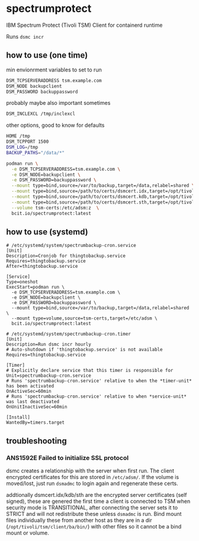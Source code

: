 # spectrumprotect

IBM Spectrum Protect (Tivoli TSM) Client for containerd runtime

Runs `dsmc incr`

## how to use (one time)

min envionrment variables to set to run

``` bash
DSM_TCPSERVERADDRESS tsm.example.com
DSM_NODE backupclient
DSM_PASSWORD backuppassword
```

probably maybe also important sometimes

``` bash
DSM_INCLEXCL /tmp/inclexcl
```

other options, good to know for defaults

``` bash
HOME /tmp
DSM_TCPPORT 1500
DSM_LOG=/tmp
BACKUP_PATHS="/data/*"
```

```bash
podman run \
  -e DSM_TCPSERVERADDRESS=tsm.example.com \
  -e DSM_NODE=backupclient \
  -e DSM_PASSWORD=backuppassword \
  --mount type=bind,source=/var/to/backup,target=/data,relabel=shared \
  --mount type=bind,source=/path/to/certs/dsmcert.idx,target=/opt/tivoli/tsm/client/ba/bin/dsmcert.idx,relabel=shared \
  --mount type=bind,source=/path/to/certs/dsmcert.kdb,target=/opt/tivoli/tsm/client/ba/bin/dsmcert.kdb,relabel=shared \
  --mount type=bind,source=/path/to/certs/dsmcert.sth,target=/opt/tivoli/tsm/client/ba/bin/dsmcert.sth,relabel=shared \
  --volume tsm-certs:/etc/adsm:z  \
  bcit.io/spectrumprotect:latest
```

## how to use (systemd)

```service
# /etc/systemd/system/spectrumbackup-cron.service
[Unit]
Description=Cronjob for thingtobackup.service
Requires=thingtobackup.service
After=thingtobackup.service

[Service]
Type=oneshot
ExecStart=podman run \
  -e DSM_TCPSERVERADDRESS=tsm.example.com \
  -e DSM_NODE=backupclient \
  -e DSM_PASSWORD=backuppassword \
  --mount type=bind,source=/var/to/backup,target=/data,relabel=shared \
  --mount type=volume,source=tsm-certs,target=/etc/adsm \
  bcit.io/spectrumprotect:latest
```

```service
# /etc/systemd/system/spectrumbackup-cron.timer
[Unit]
Description=Run dsmc incr hourly
# Auto-shutdown if 'thingtobackup.service' is not available
Requires=thingtobackup.service

[Timer]
# Explicitly declare service that this timer is responsible for
Unit=spectrumbackup-cron.service
# Runs 'spectrumbackup-cron.service' relative to when the *timer-unit* has been activated
OnActiveSec=60min
# Runs 'spectrumbackup-cron.service' relative to when *service-unit* was last deactivated
OnUnitInactiveSec=60min

[Install]
WantedBy=timers.target
```

## troubleshooting

### ANS1592E Failed to initialize SSL protocol

dsmc creates a relationship with the server when first run. The client encrypted certificates for this are stored in `/etc/adsm/`. If the volume is moved/lost, just run `dsmadmc` to login again and regenerate these certs.

addtionally dsmcert.idx/kdb/sth are the encrypted server certificates (self signed), these are genered the first time a client is connected to TSM when security mode is TRANSITIONAL, after connecting the server sets it to STRICT and will not redistribute these unless `dsmadmc` is run. Bind mount files individually these from another host as they are in a dir (`/opt/tivoli/tsm/client/ba/bin/`) with other files so it cannot be a bind mount or volume.
